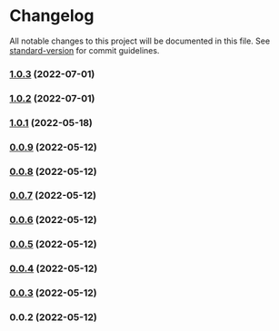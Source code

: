 # Changelog

All notable changes to this project will be documented in this file. See [standard-version](https://github.com/conventional-changelog/standard-version) for commit guidelines.

### [1.0.3](https://github.com/exoort/nuxt-cache-data/compare/v1.0.2...v1.0.3) (2022-07-01)

### [1.0.2](https://github.com/exoort/nuxt-cache-data/compare/v1.0.1...v1.0.2) (2022-07-01)

### [1.0.1](https://github.com/exoort/nuxt-cache-data/compare/v0.0.9...v1.0.1) (2022-05-18)

### [0.0.9](https://github.com/exoort/nuxt-cache-data/compare/v0.0.8...v0.0.9) (2022-05-12)

### [0.0.8](https://github.com/exoort/nuxt-cache-data/compare/v0.0.7...v0.0.8) (2022-05-12)

### [0.0.7](https://github.com/exoort/nuxt-cache-data/compare/v0.0.6...v0.0.7) (2022-05-12)

### [0.0.6](https://github.com/exoort/nuxt-cache-data/compare/v0.0.5...v0.0.6) (2022-05-12)

### [0.0.5](https://github.com/exoort/nuxt-cache-data/compare/v0.0.4...v0.0.5) (2022-05-12)

### [0.0.4](https://github.com/lihbr/nuxt-hue/compare/v0.0.3...v0.0.4) (2022-05-12)

### [0.0.3](https://github.com/lihbr/nuxt-hue/compare/v0.0.2...v0.0.3) (2022-05-12)

### 0.0.2 (2022-05-12)
